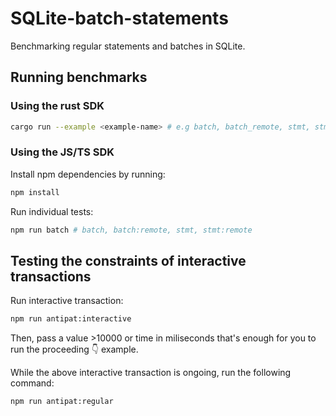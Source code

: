 # SQLite-batch-statements

Benchmarking regular statements and batches in SQLite.

## Running benchmarks

### Using the rust SDK

```sh
cargo run --example <example-name> # e.g batch, batch_remote, stmt, stmt_remote
```

### Using the JS/TS SDK

Install npm dependencies by running:

```sh
npm install
```

Run individual tests:

```sh
npm run batch # batch, batch:remote, stmt, stmt:remote 
```

## Testing the constraints of interactive transactions

Run interactive transaction:

```sh
npm run antipat:interactive
```

Then, pass a value >10000 or time in miliseconds that's enough for you to run the proceeding 👇 example.

While the above interactive transaction is ongoing, run the following command:

```sh
npm run antipat:regular
```
